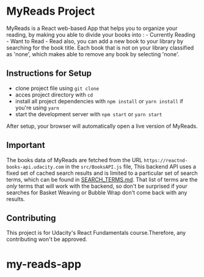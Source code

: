 # MyReads Project

MyReads is a React web-based App that helps you to organize your reading, by making you able to divide your books into :
    - Currently Reading
    - Want to Read
    - Read
also, you can add a new book to your library by searching for the book title. Each book that is not on your library classified as 'none', which makes able to remove any book by selecting 'none'.


## Instructions for Setup

* clone project file using `git clone `
* acces project directory with `cd `
* install all project dependencies with `npm install` or `yarn install` if you're using `yarn`
* start the development server with `npm start` or `yarn start`

After setup, your browser will automatically open a live version of MyReads.



## Important
The books data of MyReads are fetched from the URL `https://reactnd-books-api.udacity.com` in the `src/BooksAPI.js` file, This backend API uses a fixed set of cached search results and is limited to a particular set of search terms, which can be found in [SEARCH_TERMS.md](SEARCH_TERMS.md). That list of terms are the _only_ terms that will work with the backend, so don't be surprised if your searches for Basket Weaving or Bubble Wrap don't come back with any results.


## Contributing
This project is for Udacity's React Fundamentals course.Therefore, any contributing won't be approved.
# my-reads-app
